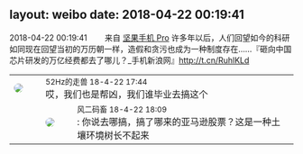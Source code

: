 layout: weibo
date: 2018-04-22 00:19:41
---
<meta name="referrer" content="no-referrer" />

2018-04-22 00:19:41  &nbsp;&nbsp;&nbsp;&nbsp;&nbsp;&nbsp; 来自 <a href="http://app.weibo.com/t/feed/Z4AgP" rel="nofollow">坚果手机 Pro</a>
许多年以后，人们回望如今的科研如同现在回望当初的万历朝一样，造假和贪污也成为一种制度存在……『砸向中国芯片研发的万亿经费都去了哪儿？_手机新浪网』http://t.cn/RuhlKLd ​​​

<table style="width: 100%;">
  <tr>
    <td style="width: 40px;"><img style="border-radius:50%" src="https://tva4.sinaimg.cn/crop.0.0.180.180.50/8beaf773jw1e8qgp5bmzyj2050050aa8.jpg?KID=imgbed,tva&Expires=1624463471&ssig=xFIRccPKIK"></td>
    <td colspan="2"><small>52Hz的走兽 18-4-22 17:44</small><br/>哎，我们也是帮凶，我们谁毕业去搞这个</td>
  </tr>
  <tr>
    <td/>
    <td style="width: 40px;"><img style="border-radius:50%" src="https://tva3.sinaimg.cn/crop.0.0.639.639.50/6d2a6003jw8f3idy69w2gj20hs0hrt9g.jpg?KID=imgbed,tva&Expires=1624463471&ssig=WhZTZygSxK"></td>
    <td><small>风二码畜 18-4-22 18:09</small><br/>: 你说去哪搞，搞了哪来的亚马逊股票？这是一种土壤环境树长不起来</td>
  </tr>
</table>
